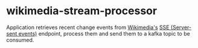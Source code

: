 # wikimedia-stream-processor
Application retrieves recent change events from [Wikimedia's](https://stream.wikimedia.org/) 
[SSE (Server-sent events)](https://en.wikipedia.org/wiki/Server-sent_events) endpoint, process them and send them to a 
kafka topic to be consumed.